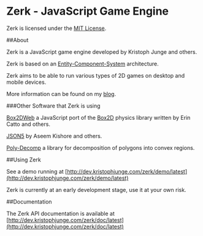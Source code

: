 # Zerk - JavaScript Game Engine

Zerk is licensed under the [MIT License](http://www.opensource.org/licenses/mit-license.php).


##About

Zerk is a JavaScript game engine developed by Kristoph Junge and others.

Zerk is based on an [Entity-Component-System](http://en.wikipedia.org/wiki/Entity_component_system) architecture.

Zerk aims to be able to run various types of 2D games on desktop and mobile devices.

More information can be found on my [blog](http://www.kristophjunge.com).


###Other Software that Zerk is using

[Box2DWeb](http://code.google.com/p/box2dweb/) a JavaScript port of the [Box2D](http://box2d.org/) physics library written by Erin Catto and others.

[JSON5](https://github.com/aseemk/json5) by Aseem Kishore and others.

[Poly-Decomp](https://github.com/schteppe/poly-decomp.js) a library for decomposition of polygons into convex regions.


##Using Zerk

See a demo running at [http://dev.kristophjunge.com/zerk/demo/latest](http://dev.kristophjunge.com/zerk/demo/latest)

Zerk is currently at an early development stage, use it at your own risk.


##Documentation

The Zerk API documentation is available at [http://dev.kristophjunge.com/zerk/doc/latest](http://dev.kristophjunge.com/zerk/doc/latest)
